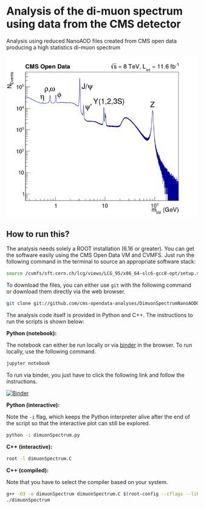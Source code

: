 # Analysis of the di-muon spectrum using data from the CMS detector

Analysis using reduced NanoAOD files created from CMS open data producing a high statistics di-muon spectrum

![](dimuonSpectrum.png)

## How to run this?

The analysis needs solely a ROOT installation (6.16 or greater). You can get the software easily using the CMS Open Data VM and CVMFS. Just run the following command in the terminal to source an appropriate software stack:

```bash
source /cvmfs/sft.cern.ch/lcg/views/LCG_95/x86_64-slc6-gcc8-opt/setup.sh
```

To download the files, you can either use `git` with the following command or download them directly via the web browser.

```bash
git clone git://github.com/cms-opendata-analyses/DimuonSpectrumNanoAODOutreachAnalysis -b 2012
```

The analysis code itself is provided in Python and C++. The instructions to run the scripts is shown below:

**Python (notebook):**

The notebook can either be run locally or via [binder](https://mybinder.org/) in the browser. To run locally, use the following command.

```bash
jupyter notebook
```

To run via binder, you just have to click the following link and follow the instructions.

[![Binder](https://mybinder.org/badge_logo.svg)](https://mybinder.org/v2/gh/cms-opendata-analyses/DimuonSpectrumNanoAODOutreachAnalysis/master)

**Python (interactive):**

Note the `-i` flag, which keeps the Python interpreter alive after the end of the script so that the interactive plot can still be explored.

```bash
python -i dimuonSpectrum.py
```

**C++ (interactive):**

```bash
root -l dimuonSpectrum.C
```

**C++ (compiled):**

Note that you have to select the compiler based on your system.

```bash
g++ -O3 -o dimuonSpectrum dimuonSpectrum.C $(root-config --cflags --libs)
./dimuonSpectrum
```
